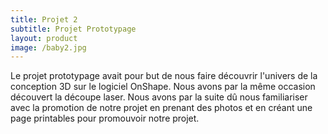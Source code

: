 ```yaml
---
title: Projet 2
subtitle: Projet Prototypage
layout: product
image: /baby2.jpg
---
```


Le projet prototypage avait pour but de nous faire découvrir l'univers de la conception 3D sur le logiciel OnShape. Nous avons par la même occasion découvert la découpe laser. Nous avons par la suite dû nous familiariser avec la promotion de notre projet en prenant des photos et en créant une page printables pour promouvoir notre projet.
